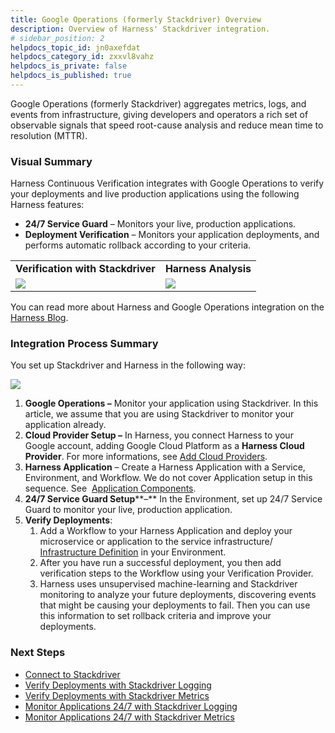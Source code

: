```yaml
---
title: Google Operations (formerly Stackdriver) Overview
description: Overview of Harness' Stackdriver integration.
# sidebar_position: 2
helpdocs_topic_id: jn0axefdat
helpdocs_category_id: zxxvl8vahz
helpdocs_is_private: false
helpdocs_is_published: true
---
```


Google Operations (formerly Stackdriver) aggregates metrics, logs, and events from infrastructure, giving developers and operators a rich set of observable signals that speed root-cause analysis and reduce mean time to resolution (MTTR).



### Visual Summary

Harness Continuous Verification integrates with Google Operations to verify your deployments and live production applications using the following Harness features:

* **24/7 Service Guard** – Monitors your live, production applications.
* **Deployment Verification** – Monitors your application deployments, and performs automatic rollback according to your criteria.

|  |  |
| --- | --- |
| **Verification with Stackdriver** | **Harness Analysis** |
| ![](./static/stackdriver-left.png) | ![](./static/stackdriver-right.png) |

You can read more about Harness and Google Operations integration on the [Harness Blog](http://www.harness.io/blog/stackdriver-automated-canary-deployments).


### Integration Process Summary

You set up Stackdriver and Harness in the following way:

![](./static/stackdriver-and-harness-overview-71.png)

1. **Google Operations –** Monitor your application using Stackdriver. In this article, we assume that you are using Stackdriver to monitor your application already.
2. **Cloud Provider Setup –** In Harness, you connect Harness to your Google account, adding Google Cloud Platform as a **Harness Cloud Provider**. For more informations, see [Add Cloud Providers](../../../../firstgen-platform/account/manage-connectors/cloud-providers.md).
3. **Harness Application** – Create a Harness Application with a Service, Environment, and Workflow. We do not cover Application setup in this sequence. See  [Application Components](../../../model-cd-pipeline/applications/application-configuration.md).
4. **​24/7 Service Guard Setup****–** In the Environment, set up 24/7 Service Guard to monitor your live, production application.
5. ​**Verify Deployments**:
	1. Add a Workflow to your Harness Application and deploy your microservice or application to the service infrastructure/ [Infrastructure Definition](/docs/first-gen/continuous-delivery/model-cd-pipeline/environments/environment-configuration) in your Environment.
	2. After you have run a successful deployment, you then add verification steps to the Workflow using your Verification Provider.
	3. Harness uses unsupervised machine-learning and Stackdriver monitoring to analyze your future deployments, discovering events that might be causing your deployments to fail. Then you can use this information to set rollback criteria and improve your deployments.


### Next Steps

* [Connect to Stackdriver](../../stackdriver-verification/stackdriver-connection-setup.md)
* [Verify Deployments with Stackdriver Logging](../../stackdriver-verification/3-verify-deployments-with-stackdriver.md)
* [Verify Deployments with Stackdriver Metrics](../../stackdriver-verification/verify-deployments-with-stackdriver-metrics.md)
* [Monitor Applications 24/7 with Stackdriver Logging](../../stackdriver-verification/2-24-7-service-guard-for-stackdriver.md)
* [Monitor Applications 24/7 with Stackdriver Metrics](../../stackdriver-verification/monitor-applications-24-7-with-stackdriver-metrics.md)

